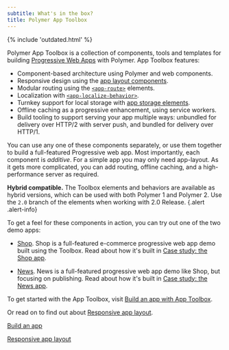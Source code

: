 ```yaml
---
subtitle: What's in the box?
title: Polymer App Toolbox
---
```


<div>
{% include 'outdated.html' %}
</div>

Polymer App Toolbox is a collection of components, tools and templates for
building
[Progressive Web Apps](https://developers.google.com/web/progressive-web-apps)
with Polymer. App Toolbox features:

-   Component-based architecture using Polymer and web components.
-   Responsive design using the [app layout components](https://www.webcomponents.org/element/PolymerElements/app-layout).
-   Modular routing using the
    [`<app-route>`](https://www.webcomponents.org/element/PolymerElements/app-route) elements.
-   Localization with
    [`<app-localize-behavior>`](https://www.webcomponents.org/element/PolymerElements/app-localize-behavior).
-   Turnkey support for local storage with
    [app storage elements](https://www.webcomponents.org/element/PolymerElements/app-storage).
-   Offline caching as a progressive enhancement, using service workers.
-   Build tooling to support serving your app multiple ways: unbundled for
    delivery over HTTP/2 with server push, and bundled for delivery over HTTP/1.

You can use any one of these components separately, or use them together to build a full-featured
Progressive web app. Most importantly, each component is _additive_. For a simple app you may only
need app-layout. As it gets more complicated, you can add routing, offline caching, and a
high-performance server as required.

**Hybrid compatible.** The Toolbox elements and behaviors are available as hybrid versions, which
can be used with both Polymer 1 and Polymer 2. Use the `2.0` branch of the elements when
working with 2.0 Release.
{.alert .alert-info}

To get a feel for these components in action, you can try out one of the two demo apps:

-   [Shop](https://shop.polymer-project.org/). Shop is a full-featured e-commerce progressive
    web app demo built using the Toolbox. Read about how it's built in
    [Case study: the Shop app](case-study).

-   [News](https://news.polymer-project.org/). News is a full-featured progressive
    web app demo like Shop, but focusing on publishing. Read about how it's built in
    [Case study: the News app](news-case-study).


To get started with the App Toolbox, visit [Build an app with App Toolbox](/2.0/start/toolbox/set-up).

Or read on to find out about [Responsive app layout](app-layout).

<a href="/2.0/start/toolbox/set-up" class="blue-button">Build an app
</a>

<a href="app-layout" class="blue-button">Responsive app layout
</a>
